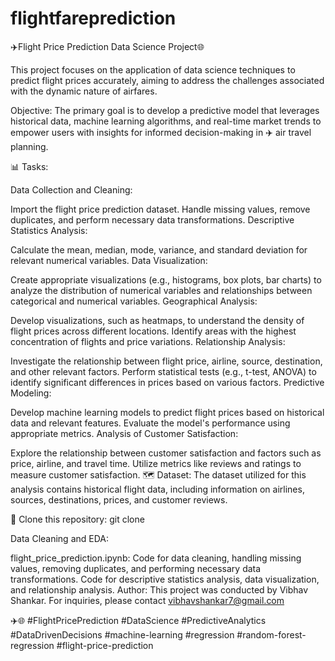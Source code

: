 # flightfareprediction

✈️Flight Price Prediction Data Science Project🌐

This project focuses on the application of data science techniques to predict flight prices accurately, aiming to address the challenges associated with the dynamic nature of airfares.

Objective: The primary goal is to develop a predictive model that leverages historical data, machine learning algorithms, and real-time market trends to empower users with insights for informed decision-making in ✈️ air travel planning.

📊 Tasks:

Data Collection and Cleaning:

Import the flight price prediction dataset.
Handle missing values, remove duplicates, and perform necessary data transformations.
Descriptive Statistics Analysis:

Calculate the mean, median, mode, variance, and standard deviation for relevant numerical variables.
Data Visualization:

Create appropriate visualizations (e.g., histograms, box plots, bar charts) to analyze the distribution of numerical variables and relationships between categorical and numerical variables.
Geographical Analysis:

Develop visualizations, such as heatmaps, to understand the density of flight prices across different locations.
Identify areas with the highest concentration of flights and price variations.
Relationship Analysis:

Investigate the relationship between flight price, airline, source, destination, and other relevant factors.
Perform statistical tests (e.g., t-test, ANOVA) to identify significant differences in prices based on various factors.
Predictive Modeling:

Develop machine learning models to predict flight prices based on historical data and relevant features.
Evaluate the model's performance using appropriate metrics.
Analysis of Customer Satisfaction:

Explore the relationship between customer satisfaction and factors such as price, airline, and travel time.
Utilize metrics like reviews and ratings to measure customer satisfaction.
🗺️ Dataset: The dataset utilized for this analysis contains historical flight data, including information on airlines, sources, destinations, prices, and customer reviews.

🌄 Clone this repository: git clone 

Data Cleaning and EDA:

flight_price_prediction.ipynb: Code for data cleaning, handling missing values, removing duplicates, and performing necessary data transformations. Code for descriptive statistics analysis, data visualization, and relationship analysis.
Author: This project was conducted by Vibhav Shankar. For inquiries, please contact vibhavshankar7@gmail.com

✈️🌐 #FlightPricePrediction #DataScience #PredictiveAnalytics #DataDrivenDecisions #machine-learning #regression #random-forest-regression #flight-price-prediction